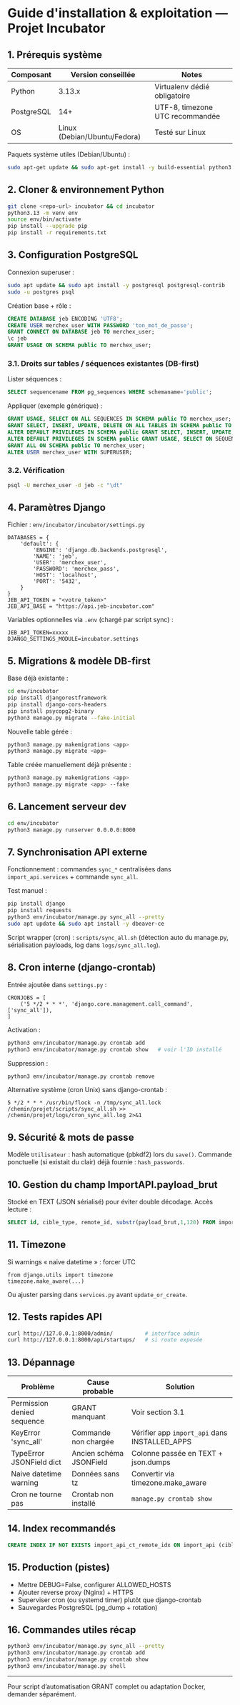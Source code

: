 # Guide d'installation & exploitation — Projet Incubator

## 1. Prérequis système

| Composant | Version conseillée | Notes |
|-----------|--------------------|-------|
| Python    | 3.13.x             | Virtualenv dédié obligatoire |
| PostgreSQL| 14+                | UTF-8, timezone UTC recommandée |
| OS        | Linux (Debian/Ubuntu/Fedora) | Testé sur Linux |

Paquets système utiles (Debian/Ubuntu) :
```bash
sudo apt-get update && sudo apt-get install -y build-essential python3.13 python3.13-venv libpq-dev postgresql postgresql-contrib curl
```

## 2. Cloner & environnement Python
```bash
git clone <repo-url> incubator && cd incubator
python3.13 -m venv env
source env/bin/activate
pip install --upgrade pip
pip install -r requirements.txt
```

## 3. Configuration PostgreSQL

Connexion superuser :
```bash
sudo apt update && sudo apt install -y postgresql postgresql-contrib
sudo -u postgres psql
```
Création base + rôle :
```sql
CREATE DATABASE jeb ENCODING 'UTF8';
CREATE USER merchex_user WITH PASSWORD 'ton_mot_de_passe';
GRANT CONNECT ON DATABASE jeb TO merchex_user;
\c jeb
GRANT USAGE ON SCHEMA public TO merchex_user;
```

### 3.1. Droits sur tables / séquences existantes (DB-first)
Lister séquences :
```sql
SELECT sequencename FROM pg_sequences WHERE schemaname='public';
```
Appliquer (exemple générique) :
```sql
GRANT USAGE, SELECT ON ALL SEQUENCES IN SCHEMA public TO merchex_user;
GRANT SELECT, INSERT, UPDATE, DELETE ON ALL TABLES IN SCHEMA public TO merchex_user;
ALTER DEFAULT PRIVILEGES IN SCHEMA public GRANT SELECT, INSERT, UPDATE, DELETE ON TABLES TO merchex_user;
ALTER DEFAULT PRIVILEGES IN SCHEMA public GRANT USAGE, SELECT ON SEQUENCES TO merchex_user;
GRANT ALL ON SCHEMA public TO merchex_user;
ALTER USER merchex_user WITH SUPERUSER;
```

### 3.2. Vérification
```bash
psql -U merchex_user -d jeb -c "\dt" 
```

## 4. Paramètres Django
Fichier : `env/incubator/incubator/settings.py`
```python3
DATABASES = {
    'default': {
        'ENGINE': 'django.db.backends.postgresql',
        'NAME': 'jeb',
        'USER': 'merchex_user',
        'PASSWORD': 'merchex_pass',
        'HOST': 'localhost',
        'PORT': '5432',
    }
}
JEB_API_TOKEN = "<votre_token>"
JEB_API_BASE = "https://api.jeb-incubator.com"
```

Variables optionnelles via `.env` (chargé par script sync) :
```env
JEB_API_TOKEN=xxxxx
DJANGO_SETTINGS_MODULE=incubator.settings
```

## 5. Migrations & modèle DB-first
Base déjà existante :
```bash
cd env/incubator
pip install djangorestframework
pip install django-cors-headers
pip install psycopg2-binary                                                                                                                         
python3 manage.py migrate --fake-initial
```
Nouvelle table gérée :
```bash
python3 manage.py makemigrations <app>
python3 manage.py migrate <app>
```
Table créée manuellement déjà présente :
```bash
python3 manage.py makemigrations <app>
python3 manage.py migrate <app> --fake
```

## 6. Lancement serveur dev
```bash
cd env/incubator
python3 manage.py runserver 0.0.0.0:8000
```

## 7. Synchronisation API externe
Fonctionnement : commandes `sync_*` centralisées dans `import_api.services` + commande `sync_all`.

Test manuel :
```bash
pip install django
pip install requests
python3 env/incubator/manage.py sync_all --pretty
sudo apt update && sudo apt install -y dbeaver-ce
```

Script wrapper (cron) : `scripts/sync_all.sh` (détection auto du manage.py, sérialisation payloads, log dans `logs/sync_all.log`).

## 8. Cron interne (django-crontab)
Entrée ajoutée dans `settings.py` :
```python3
CRONJOBS = [
    ('5 */2 * * *', 'django.core.management.call_command', ['sync_all']),
]
```
Activation :
```bash
python3 env/incubator/manage.py crontab add
python3 env/incubator/manage.py crontab show   # voir l'ID installé
```
Suppression :
```bash
python3 env/incubator/manage.py crontab remove
```

Alternative système (cron Unix) sans django-crontab :
```cron
5 */2 * * * /usr/bin/flock -n /tmp/sync_all.lock /chemin/projet/scripts/sync_all.sh >> /chemin/projet/logs/cron_sync_all.log 2>&1
```

## 9. Sécurité & mots de passe
Modèle `Utilisateur` : hash automatique (pbkdf2) lors du `save()`. Commande ponctuelle (si existait du clair) déjà fournie : `hash_passwords`.

## 10. Gestion du champ ImportAPI.payload_brut
Stocké en TEXT (JSON sérialisé) pour éviter double décodage. Accès lecture :
```sql
SELECT id, cible_type, remote_id, substr(payload_brut,1,120) FROM import_api LIMIT 10;
```

## 11. Timezone
Si warnings « naive datetime » : forcer UTC
```python3
from django.utils import timezone
timezone.make_aware(...)
```
Ou ajuster parsing dans `services.py` avant `update_or_create`.

## 12. Tests rapides API
```bash
curl http://127.0.0.1:8000/admin/          # interface admin
curl http://127.0.0.1:8000/api/startups/   # si route exposée
```

## 13. Dépannage
| Problème | Cause probable | Solution |
|----------|----------------|----------|
| Permission denied sequence | GRANT manquant | Voir section 3.1 |
| KeyError 'sync_all' | Commande non chargée | Vérifier app `import_api` dans INSTALLED_APPS |
| TypeError JSONField dict | Ancien schéma JSONField | Colonne passée en TEXT + json.dumps |
| Naive datetime warning | Données sans tz | Convertir via timezone.make_aware |
| Cron ne tourne pas | Crontab non installé | `manage.py crontab show` |

## 14. Index recommandés
```sql
CREATE INDEX IF NOT EXISTS import_api_ct_remote_idx ON import_api (cible_type, remote_id);
```

## 15. Production (pistes)
- Mettre DEBUG=False, configurer ALLOWED_HOSTS
- Ajouter reverse proxy (Nginx) + HTTPS
- Superviser cron (ou systemd timer) plutôt que django-crontab
- Sauvegardes PostgreSQL (pg_dump + rotation)

## 16. Commandes utiles récap
```bash
python3 env/incubator/manage.py sync_all --pretty
python3 env/incubator/manage.py crontab add
python3 env/incubator/manage.py crontab show
python3 env/incubator/manage.py shell
```

---
Pour script d’automatisation GRANT complet ou adaptation Docker, demander séparément.
